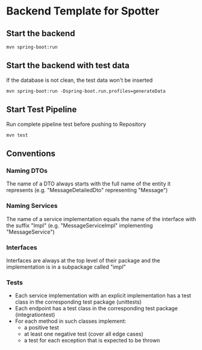 # Backend Template for Spotter

## Start the backend
`mvn spring-boot:run`

## Start the backend with test data
If the database is not clean, the test data won't be inserted

`mvn spring-boot:run -Dspring-boot.run.profiles=generateData`

## Start Test Pipeline
Run complete pipeline test before pushing to Repository

`mvn test`

## Conventions
### Naming DTOs
The name of a DTO always starts with the full name of the entity it represents (e.g. "MessageDetailedDto" representing "Message")

### Naming Services
The name of a service implementation equals the name of the interface with the suffix "Impl" (e.g. "MessageServiceImpl" implementing "MessageService")

### Interfaces
Interfaces are always at the top level of their package and the implementation is in a subpackage called "impl"

### Tests
- Each service implementation with an explicit implementation has a test class in the corresponding test package (unittests)
- Each endpoint has a test class in the corresponding test package (integrationtest)
- For each method in such classes implement:
  - a positive test
  - at least one negative test (cover all edge cases)
  - a test for each exception that is expected to be thrown